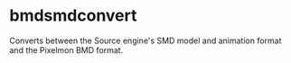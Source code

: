 # bmdsmdconvert
Converts between the Source engine's SMD model and animation format and the Pixelmon BMD format.
